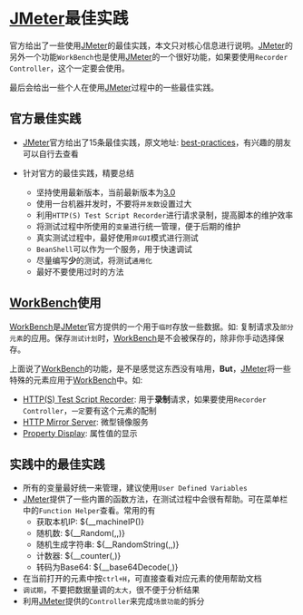 # [JMeter](http://jmeter.apache.org/)最佳实践

官方给出了一些使用[JMeter](http://jmeter.apache.org/)的最佳实践，本文只对核心信息进行说明。[JMeter](http://jmeter.apache.org/)的另外一个功能`WorkBench`也是使用[JMeter](http://jmeter.apache.org/)的一个很好功能，如果要使用`Recorder Controller`，这个一定要会使用。

最后会给出一些个人在使用[JMeter](http://jmeter.apache.org/)过程中的一些最佳实践。

## 官方最佳实践

- [JMeter](http://jmeter.apache.org/)官方给出了15条最佳实践，原文地址: [best-practices](http://jmeter.apache.org/usermanual/best-practices.html)，有兴趣的朋友可以自行去查看
- 针对官方的最佳实践，精要总结

  - 坚持使用最新版本，当前最新版本为[3.0](http://jmeter.apache.org/download_jmeter.cgi)
  - 使用一台机器并发时，不要将`并发数`设置过大
  - 利用`HTTP(S) Test Script Recorder`进行请求录制，提高脚本的维护效率
  - 将测试过程中所使用的`变量`进行统一管理，便于后期的维护
  - 真实测试过程中，最好使用`非GUI`模式进行测试
  - `BeanShell`可以作为一个服务，用于快速调试
  - 尽量编写**少**的测试，将测试`通用化`
  - 最好不要使用过时的方法

## [WorkBench](http://jmeter.apache.org/usermanual/component_reference.html#WorkBench)使用

[WorkBench](http://jmeter.apache.org/usermanual/component_reference.html#WorkBench)是[JMeter](http://jmeter.apache.org/)官方提供的一个用于`临时`存放一些数据。如: 复制请求及`部分元素`的应用。保存`测试计划`时，[WorkBench](http://jmeter.apache.org/usermanual/component_reference.html#WorkBench)是不会被保存的，除非你手动选择保存。

上面说了[WorkBench](http://jmeter.apache.org/usermanual/component_reference.html#WorkBench)的功能，是不是感觉这东西没有啥用，**But**，[JMeter](http://jmeter.apache.org/)将一些特殊的元素应用于[WorkBench](http://jmeter.apache.org/usermanual/component_reference.html#WorkBench)中。如:

- [HTTP(S) Test Script Recorder](http://jmeter.apache.org/usermanual/component_reference.html): 用于**录制**请求，如果要使用`Recorder Controller`，`一定`要有这个元素的配制
- [HTTP Mirror Server](http://jmeter.apache.org/usermanual/component_reference.html#HTTP_Mirror_Server): 微型镜像服务
- [Property Display](http://jmeter.apache.org/usermanual/component_reference.html#Property_Display): 属性值的显示

## 实践中的最佳实践

- 所有的变量最好统一来管理，建议使用`User Defined Variables`
- [JMeter](http://jmeter.apache.org/)提供了一些内置的函数方法，在测试过程中会很有帮助。可在菜单栏中的`Function Helper`查看。常用的有
  - 获取本机IP: ${__machineIP()}
  - 随机数: ${__Random(,,)}
  - 随机生成字符串: ${__RandomString(,,)}
  - 计数器: ${__counter(,)}
  - 转码为Base64: ${__base64Decode(,)}
- 在当前打开的元素中按`ctrl+H`，可直接查看对应元素的使用帮助文档
- `调试期`，不要把数据量调的`太大`，很不便于分析结果
- 利用[JMeter](http://jmeter.apache.org/)提供的`Controller`来完成`场景功能`的拆分
